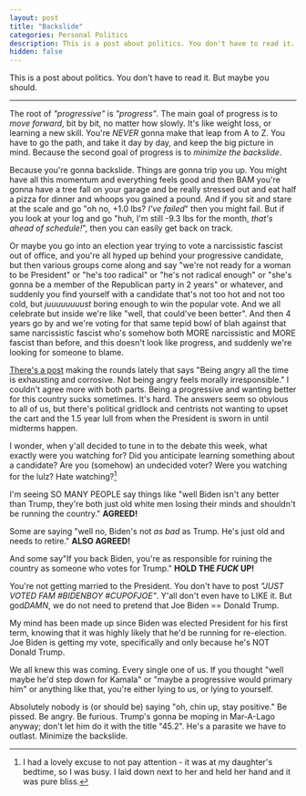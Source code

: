 ```yaml
---
layout: post
title: "Backslide"
categories: Personal Politics
description: This is a post about politics. You don't have to read it. But maybe you should.
hidden: false
---
```


This is a post about politics. You don't have to read it. But maybe you should.

---

The root of *"progressive"* is *"progress"*. The main goal of progress is to *move forward*, bit by bit, no matter how slowly. It's like weight loss, or learning a new skill. You're *NEVER* gonna make that leap from A to Z. You have to go the path, and take it day by day, and keep the big picture in mind. Because the second goal of progress is to *minimize the backslide*.

Because you're gonna backslide. Things are gonna trip you up. You might have all this momentum and everything feels good and then BAM you're gonna have a tree fall on your garage and be really stressed out and eat half a pizza for dinner and whoops you gained a pound. And if you sit and stare at the scale and go "oh no, +1.0 lbs? *I've failed*" then you might fail. But if you look at your log and go "huh, I'm still -9.3 lbs for the month, *that's ahead of schedule!*", then you can easily get back on track.

Or maybe you go into an election year trying to vote a narcissistic fascist out of office, and you're all hyped up behind your progressive candidate, but then various groups come along and say "we're not ready for a woman to be President" or "he's too radical" or "he's not radical enough" or "she's gonna be a member of the Republican party in 2 years" or whatever, and suddenly you find yourself with a candidate that's not too hot and not too cold, but *juuuuuuuust* boring enough to win the popular vote. And we all celebrate but inside we're like "well, that could've been better". And then 4 years go by and we're voting for that same tepid bowl of blah against that same narcissistic fascist who's somehow both MORE narcissistic and MORE fascist than before, and this doesn't look like progress, and suddenly we're looking for someone to blame.

[There's a post](https://twitter.com/TimGrierson/status/1008907610890702848) making the rounds lately that says "Being angry all the time is exhausting and corrosive. Not being angry feels morally irresponsible." I couldn't agree more with both parts. Being a progressive and wanting better for this country sucks sometimes. It's hard. The answers seem so obvious to all of us, but there's political gridlock and centrists not wanting to upset the cart and the 1.5 year lull from when the President is sworn in until midterms happen.

I wonder, when y'all decided to tune in to the debate this week, what exactly were you watching for? Did you anticipate learning something about a candidate? Are you (somehow) an undecided voter? Were you watching for the lulz? Hate watching?[^1]

[^1]: I had a lovely excuse to not pay attention - it was at my daughter's bedtime, so I was busy. I laid down next to her and held her hand and it was pure bliss.

I'm seeing SO MANY PEOPLE say things like "well Biden isn't any better than Trump, they're both just old white men losing their minds and shouldn't be running the country." **AGREED!**

Some are saying "well no, Biden's not *as bad* as Trump. He's just old and needs to retire." **ALSO AGREED!**

And some say"If you back Biden, you're as responsible for ruining the country as someone who votes for Trump." **HOLD THE *FUCK* UP!**

You're not getting married to the President. You don't have to post *"JUST VOTED FAM #BIDENBOY #CUPOFJOE"*. Y'all don't even have to LIKE it. But god*DAMN*, we do not need to pretend that Joe Biden == Donald Trump.

My mind has been made up since Biden was elected President for his first term, knowing that it was highly likely that he'd be running for re-election. Joe Biden is getting my vote, specifically and only because he's NOT Donald Trump.

We all knew this was coming. Every single one of us. If you thought "well maybe he'd step down for Kamala" or "maybe a progressive would primary him" or anything like that, you're either lying to us, or lying to yourself.

Absolutely nobody is (or should be) saying "oh, chin up, stay positive." Be pissed. Be angry. Be furious. Trump's gonna be moping in Mar-A-Lago anyway; don't let him do it with the title "45.2". He's a parasite we have to outlast. Minimize the backslide.
